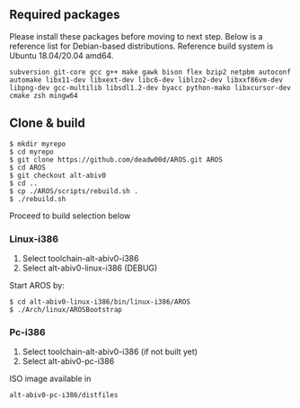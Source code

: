 ## Required packages

Please install these packages before moving to next step. Below is a reference list for Debian-based distributions. Reference build system is Ubuntu 18.04/20.04 amd64.

    subversion git-core gcc g++ make gawk bison flex bzip2 netpbm autoconf automake libx11-dev libxext-dev libc6-dev liblzo2-dev libxxf86vm-dev libpng-dev gcc-multilib libsdl1.2-dev byacc python-mako libxcursor-dev cmake zsh mingw64


## Clone & build

    $ mkdir myrepo
    $ cd myrepo
    $ git clone https://github.com/deadw00d/AROS.git AROS
    $ cd AROS
    $ git checkout alt-abiv0
    $ cd ..
    $ cp ./AROS/scripts/rebuild.sh .
    $ ./rebuild.sh

Proceed to build selection below

### Linux-i386

1. Select toolchain-alt-abiv0-i386
2. Select alt-abiv0-linux-i386 (DEBUG)

Start AROS by:

    $ cd alt-abiv0-linux-i386/bin/linux-i386/AROS
    $ ./Arch/linux/AROSBootstrap


### Pc-i386

1. Select toolchain-alt-abiv0-i386 (if not built yet)
2. Select alt-abiv0-pc-i386

ISO image available in

    alt-abiv0-pc-i386/distfiles
